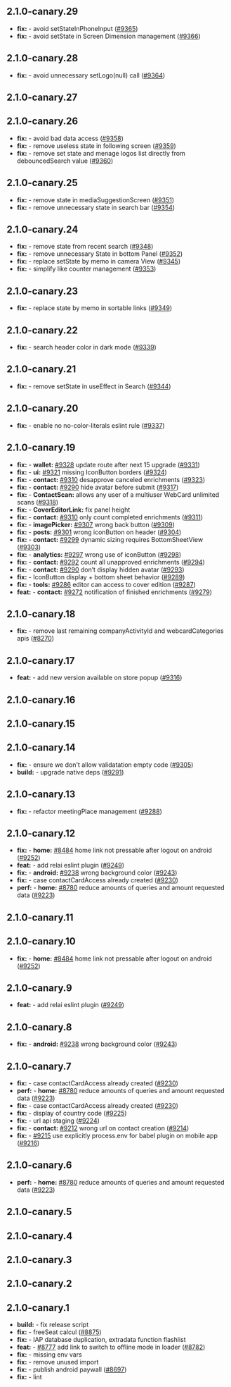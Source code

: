 ## 2.1.0-canary.29

* **fix:**  - avoid setStateInPhoneInput ([#9365](https://github.com/AzzappApp/azzapp/pull/9365))
* **fix:**  - avoid setState in Screen Dimension management ([#9366](https://github.com/AzzappApp/azzapp/pull/9366))

## 2.1.0-canary.28

* **fix:**  - avoid unnecessary setLogo(null) call ([#9364](https://github.com/AzzappApp/azzapp/pull/9364))

## 2.1.0-canary.27



## 2.1.0-canary.26

* **fix:**  - avoid bad data access ([#9358](https://github.com/AzzappApp/azzapp/pull/9358))
* **fix:**  - remove useless state in following screen ([#9359](https://github.com/AzzappApp/azzapp/pull/9359))
* **fix:**  - remove set state and menage logos list directly from debouncedSearch value ([#9360](https://github.com/AzzappApp/azzapp/pull/9360))

## 2.1.0-canary.25

* **fix:**  - remove state in mediaSuggestionScreen ([#9351](https://github.com/AzzappApp/azzapp/pull/9351))
* **fix:**  - remove unnecessary state in search bar ([#9354](https://github.com/AzzappApp/azzapp/pull/9354))

## 2.1.0-canary.24

* **fix:**  - remove state from recent search ([#9348](https://github.com/AzzappApp/azzapp/pull/9348))
* **fix:**  - remove unnecessary State in bottom Panel ([#9352](https://github.com/AzzappApp/azzapp/pull/9352))
* **fix:**  - replace setState by memo in camera View ([#9345](https://github.com/AzzappApp/azzapp/pull/9345))
* **fix:**  - simplify like counter management ([#9353](https://github.com/AzzappApp/azzapp/pull/9353))

## 2.1.0-canary.23

* **fix:**  - replace state by memo in sortable links ([#9349](https://github.com/AzzappApp/azzapp/pull/9349))

## 2.1.0-canary.22

* **fix:**  - search header color in dark mode ([#9339](https://github.com/AzzappApp/azzapp/pull/9339))

## 2.1.0-canary.21

* **fix:**  - remove setState in useEffect in Search ([#9344](https://github.com/AzzappApp/azzapp/pull/9344))

## 2.1.0-canary.20

* **fix:**  - enable no no-color-literals eslint rule ([#9337](https://github.com/AzzappApp/azzapp/pull/9337))

## 2.1.0-canary.19

* **fix:**  - **wallet:** [#9328](https://github.com/AzzappApp/azzapp/pull/9328) update route after next 15 upgrade ([#9331](https://github.com/AzzappApp/azzapp/pull/9331))
* **fix:**  - **ui:** [#9321](https://github.com/AzzappApp/azzapp/pull/9321) missing IconButton borders ([#9324](https://github.com/AzzappApp/azzapp/pull/9324))
* **fix:**  - **contact:** [#9310](https://github.com/AzzappApp/azzapp/pull/9310) desapprove canceled enrichments ([#9323](https://github.com/AzzappApp/azzapp/pull/9323))
* **fix:**  - **contact:** [#9290](https://github.com/AzzappApp/azzapp/pull/9290) hide avatar before submit ([#9317](https://github.com/AzzappApp/azzapp/pull/9317))
* **fix:**  - **ContactScan:** allows any user of a multiuser WebCard unlimited scans ([#9318](https://github.com/AzzappApp/azzapp/pull/9318))
* **fix:**  - **CoverEditorLink:** fix panel height
* **fix:**  - **contact:** [#9310](https://github.com/AzzappApp/azzapp/pull/9310) only count completed enrichments ([#9311](https://github.com/AzzappApp/azzapp/pull/9311))
* **fix:**  - **imagePicker:** [#9307](https://github.com/AzzappApp/azzapp/pull/9307) wrong back button ([#9309](https://github.com/AzzappApp/azzapp/pull/9309))
* **fix:**  - **posts:** [#9301](https://github.com/AzzappApp/azzapp/pull/9301) wrong iconButton on header ([#9304](https://github.com/AzzappApp/azzapp/pull/9304))
* **fix:**  - **contact:** [#9299](https://github.com/AzzappApp/azzapp/pull/9299) dynamic sizing requires BottomSheetView ([#9303](https://github.com/AzzappApp/azzapp/pull/9303))
* **fix:**  - **analytics:** [#9297](https://github.com/AzzappApp/azzapp/pull/9297) wrong use of iconButton ([#9298](https://github.com/AzzappApp/azzapp/pull/9298))
* **fix:**  - **contact:** [#9292](https://github.com/AzzappApp/azzapp/pull/9292) count all unapproved enrichments ([#9294](https://github.com/AzzappApp/azzapp/pull/9294))
* **fix:**  - **contact:** [#9290](https://github.com/AzzappApp/azzapp/pull/9290) don’t display hidden avatar ([#9293](https://github.com/AzzappApp/azzapp/pull/9293))
* **fix:**  - IconButton display + bottom sheet behavior ([#9289](https://github.com/AzzappApp/azzapp/pull/9289))
* **fix:**  - **tools:** [#9286](https://github.com/AzzappApp/azzapp/pull/9286) editor can access to cover edition ([#9287](https://github.com/AzzappApp/azzapp/pull/9287))
* **feat:**  - **contact:** [#9272](https://github.com/AzzappApp/azzapp/pull/9272) notification of finished enrichments ([#9279](https://github.com/AzzappApp/azzapp/pull/9279))

## 2.1.0-canary.18

* **fix:**  - remove last remaining companyActivityId and webcardCategories apis ([#8270](https://github.com/AzzappApp/azzapp/pull/8270))

## 2.1.0-canary.17

* **feat:**  - add new version available on store popup ([#9316](https://github.com/AzzappApp/azzapp/pull/9316))

## 2.1.0-canary.16



## 2.1.0-canary.15



## 2.1.0-canary.14

* **fix:**  - ensure we don't allow validatation empty code ([#9305](https://github.com/AzzappApp/azzapp/pull/9305))
* **build:**  - upgrade native deps ([#9291](https://github.com/AzzappApp/azzapp/pull/9291))

## 2.1.0-canary.13

* **fix:**  - refactor meetingPlace management ([#9288](https://github.com/AzzappApp/azzapp/pull/9288))

## 2.1.0-canary.12

* **fix:**  - **home:** [#8484](https://github.com/AzzappApp/azzapp/pull/8484) home link not pressable after logout on android ([#9252](https://github.com/AzzappApp/azzapp/pull/9252))
* **feat:**  - add relai eslint plugin ([#9249](https://github.com/AzzappApp/azzapp/pull/9249))
* **fix:**  - **android:** [#9238](https://github.com/AzzappApp/azzapp/pull/9238) wrong background color ([#9243](https://github.com/AzzappApp/azzapp/pull/9243))
* **fix:**  - case contactCardAccess already created ([#9230](https://github.com/AzzappApp/azzapp/pull/9230))
* **perf:**  - **home:** [#8780](https://github.com/AzzappApp/azzapp/pull/8780) reduce amounts of queries and amount requested data ([#9223](https://github.com/AzzappApp/azzapp/pull/9223))

## 2.1.0-canary.11



## 2.1.0-canary.10

* **fix:**  - **home:** [#8484](https://github.com/AzzappApp/azzapp/pull/8484) home link not pressable after logout on android ([#9252](https://github.com/AzzappApp/azzapp/pull/9252))

## 2.1.0-canary.9

* **feat:**  - add relai eslint plugin ([#9249](https://github.com/AzzappApp/azzapp/pull/9249))

## 2.1.0-canary.8

* **fix:**  - **android:** [#9238](https://github.com/AzzappApp/azzapp/pull/9238) wrong background color ([#9243](https://github.com/AzzappApp/azzapp/pull/9243))

## 2.1.0-canary.7

* **fix:**  - case contactCardAccess already created ([#9230](https://github.com/AzzappApp/azzapp/pull/9230))
* **perf:**  - **home:** [#8780](https://github.com/AzzappApp/azzapp/pull/8780) reduce amounts of queries and amount requested data ([#9223](https://github.com/AzzappApp/azzapp/pull/9223))
* **fix:**  - case contactCardAccess already created ([#9230](https://github.com/AzzappApp/azzapp/pull/9230))
* **fix:**  - display of country code ([#9225](https://github.com/AzzappApp/azzapp/pull/9225))
* **fix:**  - url api staging ([#9224](https://github.com/AzzappApp/azzapp/pull/9224))
* **fix:**  - **contact:** [#9212](https://github.com/AzzappApp/azzapp/pull/9212) wrong url on contact creation ([#9214](https://github.com/AzzappApp/azzapp/pull/9214))
* **fix:**  - [#9215](https://github.com/AzzappApp/azzapp/pull/9215) use explicitly process.env for babel plugin on mobile app ([#9216](https://github.com/AzzappApp/azzapp/pull/9216))

## 2.1.0-canary.6

* **perf:**  - **home:** [#8780](https://github.com/AzzappApp/azzapp/pull/8780) reduce amounts of queries and amount requested data ([#9223](https://github.com/AzzappApp/azzapp/pull/9223))

## 2.1.0-canary.5



## 2.1.0-canary.4



## 2.1.0-canary.3



## 2.1.0-canary.2



## 2.1.0-canary.1

* **build:**  - fix release script
* **fix:**  - freeSeat calcul ([#8875](https://github.com/AzzappApp/azzapp/pull/8875))
* **fix:**  - IAP database duplication, extradata function flashlist
* **feat:**  - [#8777](https://github.com/AzzappApp/azzapp/pull/8777) add link to switch to offline mode in loader ([#8782](https://github.com/AzzappApp/azzapp/pull/8782))
* **fix:**  - missing env vars
* **fix:**  - remove unused import
* **fix:**  - publish android paywall ([#8697](https://github.com/AzzappApp/azzapp/pull/8697))
* **fix:**  - lint